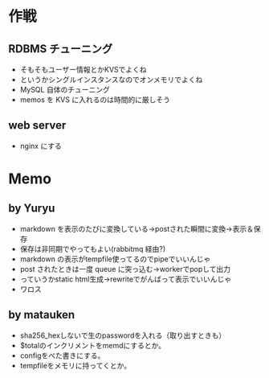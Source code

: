 # 作戦

## RDBMS チューニング

* そもそもユーザー情報とかKVSでよくね
* というかシングルインスタンスなのでオンメモリでよくね
* MySQL 自体のチューニング
* memos を KVS に入れるのは時間的に厳しそう

## web server

* nginx にする

# Memo

## by Yuryu

* markdown を表示のたびに変換している→postされた瞬間に変換→表示＆保存
* 保存は非同期でやってもよい(rabbitmq 経由?)
* markdown の表示がtempfile使ってるのでpipeでいいんじゃ
* post されたときは一度 queue に突っ込む→workerでpopして出力
* っていうかstatic html生成→rewriteでがんばって表示でいいんじゃ
* ワロス

## by matauken
* sha256_hexしないで生のpasswordを入れる（取り出すときも）
* $totalのインクリメントをmemdにするとか。
* configをべた書きにする。
* tempfileをメモリに持ってくとか。
